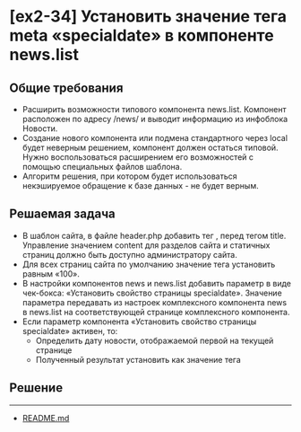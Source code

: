 # [ex2-34] Установить значение тега meta «specialdate» в компоненте news.list

## Общие требования

* Расширить возможности типового компонента news.list. Компонент расположен по адресу /news/ и выводит информацию из инфоблока Новости.
* Создание нового компонента или подмена стандартного через local будет неверным решением, компонент должен остаться типовой. Нужно воспользоваться расширением его возможностей с помощью специальных файлов шаблона.
* Алгоритм решения, при котором будет использоваться некэшируемое обращение к базе данных - не будет верным.

## Решаемая задача

* В шаблон сайта, в файле header.php добавить тег <meta property="specialdate" content="">, перед тегом title. Управление значением content для разделов сайта и статичных страниц должно быть доступно администратору сайта.
* Для всех страниц сайта по умолчанию значение тега установить равным «100».
* В настройки компонентов news и news.list добавить параметр в виде чек-бокса: «Установить свойство страницы specialdate». Значение параметра передавать из настроек комплексного компонента news в news.list на соответствующей странице комплексного компонента.
* Если параметр компонента «Установить свойство страницы specialdate» активен, то:
    * Определить дату новости, отображаемой первой на текущей странице
    * Полученный результат установить как значение тега

## Решение
____
* [README.md](../../README.md)